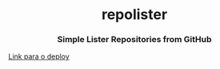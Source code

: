 <div align="center">
  <h1>repolister</h1> 
<h3>Simple Lister Repositories from GitHub</h3>
</div>


[Link para o deploy](https://nicolas-oliveira.github.io/repolister/)
